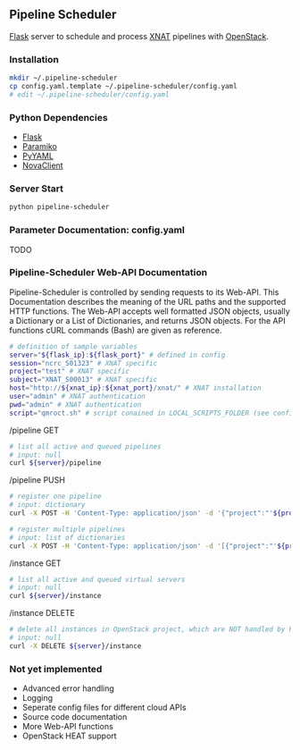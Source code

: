 ## Pipeline Scheduler

[Flask](http://flask.pocoo.org/) server to schedule and process [XNAT](http://www.xnat.org/) pipelines with [OpenStack](http://www.openstack.org/).


### Installation

```bash
mkdir ~/.pipeline-scheduler
cp config.yaml.template ~/.pipeline-scheduler/config.yaml
# edit ~/.pipeline-scheduler/config.yaml
```

### Python Dependencies
* [Flask](http://flask.pocoo.org/)
* [Paramiko](http://www.paramiko.org/)
* [PyYAML](http://pyyaml.org/)
* [NovaClient](https://github.com/openstack/python-novaclient/)


### Server Start

```bash
python pipeline-scheduler
```


### Parameter Documentation: config.yaml

TODO

### Pipeline-Scheduler Web-API Documentation

Pipeline-Scheduler is controlled by sending requests to its Web-API. This Documentation describes the meaning of the URL paths and the supported HTTP functions. The Web-API accepts well formatted JSON objects, usually a Dictionary or a List of Dictionaries, and returns JSON objects. For the API functions cURL commands (Bash) are given as reference.

```bash
# definition of sample variables
server="${flask_ip}:${flask_port}" # defined in config
session="ncrc_S01323" # XNAT specific
project="test" # XNAT specific
subject="XNAT_S00013" # XNAT specific
host="http://${xnat_ip}:${xnat_port}/xnat/" # XNAT installation
user="admin" # XNAT authentication
pwd="admin" # XNAT authentication
script="qmroct.sh" # script conained in LOCAL_SCRIPTS_FOLDER (see config) to be executed in cloud VM
```

/pipeline GET
```bash
# list all active and queued pipelines
# input: null
curl ${server}/pipeline
```

/pipeline PUSH
```bash
# register one pipeline
# input: dictionary
curl -X POST -H 'Content-Type: application/json' -d '{"project":"'${project}'","subject":"'${subject}'","session":"'${session}'","host":"'${host}'","user":"'${user}'","pwd":"'${pwd}'","script":"'${script}'"}' "${server}/pipeline"

# register multiple pipelines
# input: list of dictionaries
curl -X POST -H 'Content-Type: application/json' -d '[{"project":"'${project}'","subject":"'${subject}'","session":"'${session}'","host":"'${host}'","user":"'${user}'","pwd":"'${pwd}'","script":"'${script}'"},{"project":"'${project}'","subject":"'${subject}'","session":"'${session}'","host":"'${host}'","user":"'${user}'","pwd":"'${pwd}'","script":"'${script}'"}]' "${server}/pipeline"
```

/instance GET
```bash
# list all active and queued virtual servers
# input: null
curl ${server}/instance
```

/instance DELETE
```bash
# delete all instances in OpenStack project, which are NOT handled by Pipeline-Scheduler, to free resources
# input: null
curl -X DELETE ${server}/instance
```

### Not yet implemented

* Advanced error handling
* Logging
* Seperate config files for different cloud APIs
* Source code documentation
* More Web-API functions
* OpenStack HEAT support
